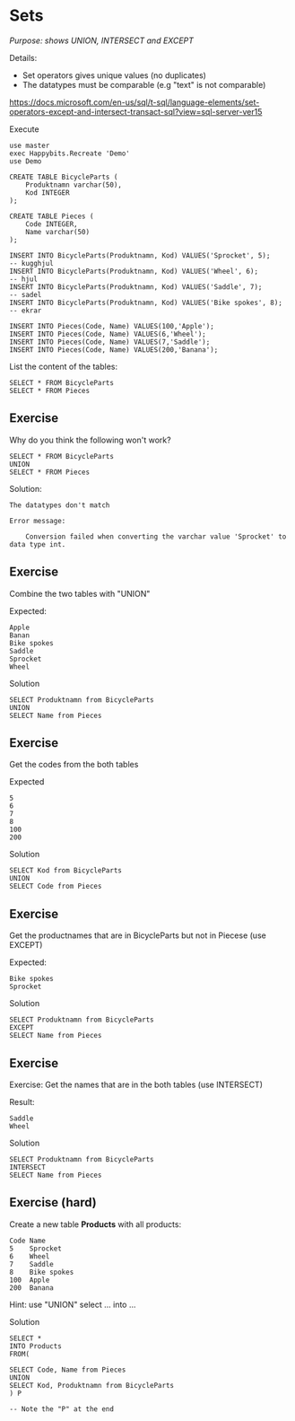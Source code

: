 # Sets

*Purpose: shows UNION, INTERSECT and EXCEPT*

Details:

- Set operators gives unique values (no duplicates)
- The datatypes must be comparable (e.g "text" is not comparable)

https://docs.microsoft.com/en-us/sql/t-sql/language-elements/set-operators-except-and-intersect-transact-sql?view=sql-server-ver15

Execute

	use master
	exec Happybits.Recreate 'Demo'
	use Demo

	CREATE TABLE BicycleParts (
		Produktnamn varchar(50),
		Kod INTEGER
	);

	CREATE TABLE Pieces (
		Code INTEGER,
		Name varchar(50) 
	);
	
	INSERT INTO BicycleParts(Produktnamn, Kod) VALUES('Sprocket', 5);      -- kugghjul
	INSERT INTO BicycleParts(Produktnamn, Kod) VALUES('Wheel', 6);         -- hjul
	INSERT INTO BicycleParts(Produktnamn, Kod) VALUES('Saddle', 7);        -- sadel
	INSERT INTO BicycleParts(Produktnamn, Kod) VALUES('Bike spokes', 8);   -- ekrar

	INSERT INTO Pieces(Code, Name) VALUES(100,'Apple'); 
	INSERT INTO Pieces(Code, Name) VALUES(6,'Wheel'); 
	INSERT INTO Pieces(Code, Name) VALUES(7,'Saddle'); 
	INSERT INTO Pieces(Code, Name) VALUES(200,'Banana'); 


List the content of the tables:

	SELECT * FROM BicycleParts
	SELECT * FROM Pieces

## Exercise

Why do you think the following won't work?

	SELECT * FROM BicycleParts
	UNION
	SELECT * FROM Pieces

Solution:

	The datatypes don't match

	Error message:

		Conversion failed when converting the varchar value 'Sprocket' to data type int.

## Exercise

Combine the two tables with "UNION"

Expected:

	Apple
	Banan
	Bike spokes
	Saddle
	Sprocket
	Wheel

Solution

	SELECT Produktnamn from BicycleParts
	UNION
	SELECT Name from Pieces



## Exercise

Get the codes from the both tables

Expected

	5
	6
	7
	8
	100
	200

Solution

	SELECT Kod from BicycleParts
	UNION
	SELECT Code from Pieces

## Exercise 

Get the productnames that are in BicycleParts but not in Piecese (use EXCEPT)

Expected:

	Bike spokes
	Sprocket

Solution

	SELECT Produktnamn from BicycleParts
	EXCEPT
	SELECT Name from Pieces

## Exercise

Exercise: Get the names that are in the both tables (use INTERSECT)

Result:

	Saddle
	Wheel

Solution

	SELECT Produktnamn from BicycleParts
	INTERSECT
	SELECT Name from Pieces


## Exercise (hard)

Create a new table **Products** with all products:

	Code Name
	5	 Sprocket
	6	 Wheel
	7	 Saddle
	8	 Bike spokes
	100	 Apple
	200	 Banana

Hint: use "UNION" select ... into ...

Solution

	SELECT * 
	INTO Products
	FROM(
	
	SELECT Code, Name from Pieces
	UNION
	SELECT Kod, Produktnamn from BicycleParts
	) P               
	
	-- Note the "P" at the end